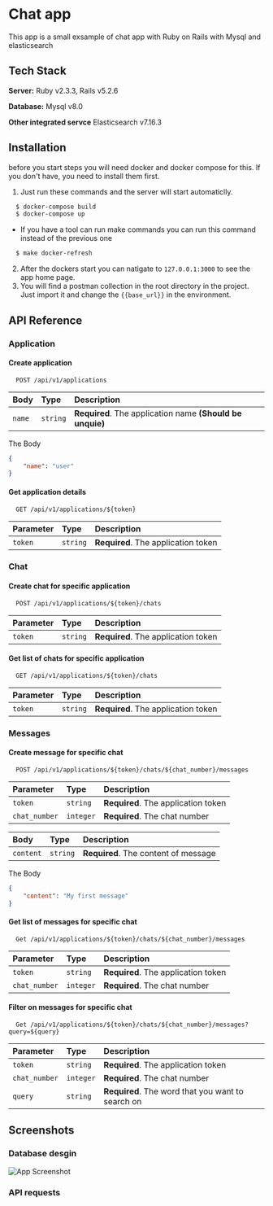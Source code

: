 # Chat app

This app is a small exsample of chat app with Ruby on Rails with Mysql and elasticsearch

## Tech Stack

**Server:** Ruby v2.3.3, Rails v5.2.6

**Database:** Mysql v8.0

**Other integrated servce** Elasticsearch v7.16.3


## Installation

before you start steps you will need docker and docker compose for this. If you don't have, you need to install them first.

1. Just run these commands and the server will start automaticlly.

```bash
  $ docker-compose build
  $ docker-compose up
```

* If you have a tool can run make commands you can run this command instead of the previous one
```bash
  $ make docker-refresh
```

2. After the dockers start you can natigate to `127.0.0.1:3000` to see the app home page.
3. You will find a postman collection in the root directory in the project. Just import it and change the `{{base_url}}` in the environment.

## API Reference

### Application

#### Create application

```http
  POST /api/v1/applications
```


| Body   | Type     | Description                                               |
| :----- | :------- | :-------------------------------------------------------- |
| `name` | `string` | **Required**. The application name **(Should be unquie)** |

The Body
```json
{
    "name": "user"
}
```

#### Get application details

```http
  GET /api/v1/applications/${token}
```

| Parameter | Type     | Description                         |
| :-------- | :------- | :---------------------------------- |
| `token`   | `string` | **Required**. The application token |

### Chat

#### Create chat for specific application

```http
  POST /api/v1/applications/${token}/chats
```

| Parameter | Type     | Description                         |
| :-------- | :------- | :---------------------------------- |
| `token`   | `string` | **Required**. The application token |

#### Get list of chats for specific application

```http
  GET /api/v1/applications/${token}/chats
```

| Parameter | Type     | Description                         |
| :-------- | :------- | :---------------------------------- |
| `token`   | `string` | **Required**. The application token |

### Messages

#### Create message for specific chat

```http
  POST /api/v1/applications/${token}/chats/${chat_number}/messages
```

| Parameter     | Type      | Description                         |
| :------------ | :-------- | :---------------------------------- |
| `token`       | `string`  | **Required**. The application token |
| `chat_number` | `integer` | **Required**. The chat number       |


| Body      | Type     | Description                          |
| :-------- | :------- | :----------------------------------- |
| `content` | `string` | **Required**. The content of message |


The Body
```json
{
    "content": "My first message"
}
```

#### Get list of messages for specific chat

```http
  Get /api/v1/applications/${token}/chats/${chat_number}/messages
```

| Parameter     | Type      | Description                         |
| :------------ | :-------- | :---------------------------------- |
| `token`       | `string`  | **Required**. The application token |
| `chat_number` | `integer` | **Required**. The chat number       |

#### Filter on messages for specific chat

```http
  Get /api/v1/applications/${token}/chats/${chat_number}/messages?query=${query}
```

| Parameter     | Type      | Description                                       |
| :------------ | :-------- | :------------------------------------------------ |
| `token`       | `string`  | **Required**. The application token               |
| `chat_number` | `integer` | **Required**. The chat number                     |
| `query`       | `string`  | **Required**. The word that you want to search on |

## Screenshots

### Database desgin

![App Screenshot](https://via.placeholder.com/468x300?text=App+Screenshot+Here)

### API requests
